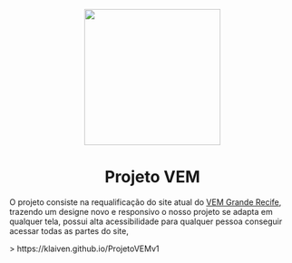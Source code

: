 <p align="center">
  <img src="https://user-images.githubusercontent.com/95566189/180925220-71abef0b-73b1-425f-8844-edaa3f5b859a.png" width=240/>
</p>

<h1 align="center"> Projeto VEM </h1>

<p>O projeto consiste na requalificação do site atual do <a href="[http://vemgranderecife.com.br]">VEM Grande Recife</a>, trazendo um designe novo e responsivo o nosso projeto se adapta em qualquer tela, possui alta acessibilidade para qualquer pessoa conseguir acessar todas as partes do site,</p>
> https://klaiven.github.io/ProjetoVEMv1
